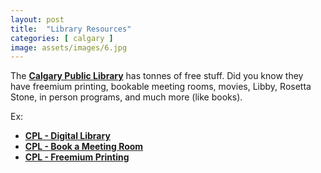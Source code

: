 ```yaml
---
layout: post
title:  "Library Resources"
categories: [ calgary ]
image: assets/images/6.jpg
---
```


The **[Calgary Public Library](https://calgarylibrary.ca/)** has tonnes of free stuff.  Did you know they have freemium printing, bookable meeting rooms, movies, Libby, Rosetta Stone, in person programs, and much more (like books).

Ex:

- **[CPL - Digital Library](https://calgarylibrary.ca/read-learn-and-explore/digital-library/)**
- **[CPL - Book a Meeting Room](https://calgarylibrary.ca/events-and-programs/book-a-space/)**
- **[CPL - Freemium Printing](https://calgarylibrary.ca/your-library/free-services/printing/)**
 
